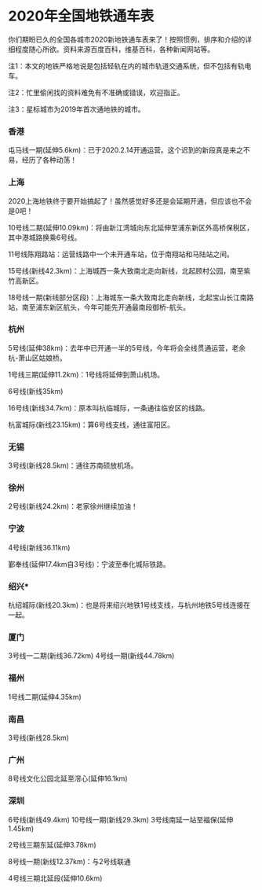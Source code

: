 # 2020年全国地铁通车表

你们期盼已久的全国各城市2020新地铁通车表来了！按照惯例，排序和介绍的详细程度随心所欲。资料来源百度百科，维基百科，各种新闻网站等。

注1：本文的地铁严格地说是包括轻轨在内的城市轨道交通系统，但不包括有轨电车。

注2：忙里偷闲找的资料难免有不准确或错误，欢迎指正。

注3：星标城市为2019年首次通地铁的城市。

### 香港

屯马线一期(延伸5.6km)：已于2020.2.14开通运营。这个迟到的新段真是来之不易，经历了各种动荡！

### 上海

2020上海地铁终于要开始搞起了！虽然感觉好多还是会延期开通，但应该也不会是0吧！

10号线二期(延伸10.09km)：将由新江湾城向东北延伸至浦东新区外高桥保税区，其中港城路换乘6号线。

11号线陈翔路站：运营线路中一个未开通车站，位于南翔站和马陆站之间。

15号线(新线42.3km)：上海城西一条大致南北走向新线，北起顾村公园，南至紫竹高新区。

18号线一期(新线部分区段)：上海城东一条大致南北走向新线，北起宝山长江南路站，南至浦东新区航头，今年可能先开通最南段御桥-航头。

### 杭州

5号线(延伸38km)：去年中已开通一半的5号线，今年将会全线贯通运营，老余杭-萧山区姑娘桥。

1号线三期(延伸11.2km)：1号线将延伸到萧山机场。

6号线(新线35km)

16号线(新线34.7km)：原本叫杭临城际，一条通往临安区的线路。

杭富城际(新线23.15km)：算6号线支线，通往富阳区。

### 无锡

3号线(新线28.5km)：通往苏南硕放机场。

### 徐州

2号线(新线24.2km)：老家徐州继续加油！

### 宁波

4号线(新线36.11km)

鄞奉线(延伸17.4km自3号线)：宁波至奉化城际铁路。

### 绍兴*

杭绍城际(新线20.3km)：也是将来绍兴地铁1号线支线，与杭州地铁5号线连接在一起。

### 厦门

3号线一二期(新线36.72km) 4号线一期(新线44.78km)

### 福州

1号线二期(延伸4.35km)

### 南昌

3号线(新线28.5km)

### 广州

8号线文化公园北延至滘心(延伸16.1km)

### 深圳

6号线(新线49.4km) 10号线一期(新线29.3km) 3号线南延一站至福保(延伸1.45km)

2号线三期东延(延伸3.78km)

8号线一期(新线12.37km)：与2号线联通

4号线三期北延段(延伸10.6km)

